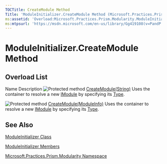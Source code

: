 ```yaml
---
TOCTitle: CreateModule Method
Title: 'ModuleInitializer.CreateModule Method (Microsoft.Practices.Prism.Modularity)'
ms:assetid: 'Overload:Microsoft.Practices.Prism.Modularity.ModuleInitializer.CreateModule'
ms:mtpsurl: 'https://msdn.microsoft.com/en-us/library/Gg419108(v=PandP.50)'
---
```


# ModuleInitializer.CreateModule Method

## Overload List

Name
Description
![](https://msdn.microsoft.com/en-us/Gg419108.protmethod(en-us,PandP.50).gif "Protected method")
[CreateModule(String)](https://msdn.microsoft.com/en-us/library/gg405922(v=pandp.50))
Uses the container to resolve a new [IModule](https://msdn.microsoft.com/en-us/library/microsoft.practices.prism.modularity.imodule(v=pandp.50)) by specifying its [Type](http://msdn.microsoft.com/en-us/library/42892f65).

![](https://msdn.microsoft.com/en-us/Gg419108.protmethod(en-us,PandP.50).gif "Protected method")
[CreateModule(ModuleInfo)](https://msdn.microsoft.com/en-us/library/gg405921(v=pandp.50))
Uses the container to resolve a new [IModule](https://msdn.microsoft.com/en-us/library/microsoft.practices.prism.modularity.imodule(v=pandp.50)) by specifying its [Type](http://msdn.microsoft.com/en-us/library/42892f65).

## See Also

[ModuleInitializer Class](https://msdn.microsoft.com/en-us/library/microsoft.practices.prism.modularity.moduleinitializer(v=pandp.50))

[ModuleInitializer Members](https://msdn.microsoft.com/en-us/library/microsoft.practices.prism.modularity.moduleinitializer_members(v=pandp.50))

[Microsoft.Practices.Prism.Modularity Namespace](https://msdn.microsoft.com/en-us/library/microsoft.practices.prism.modularity(v=pandp.50))